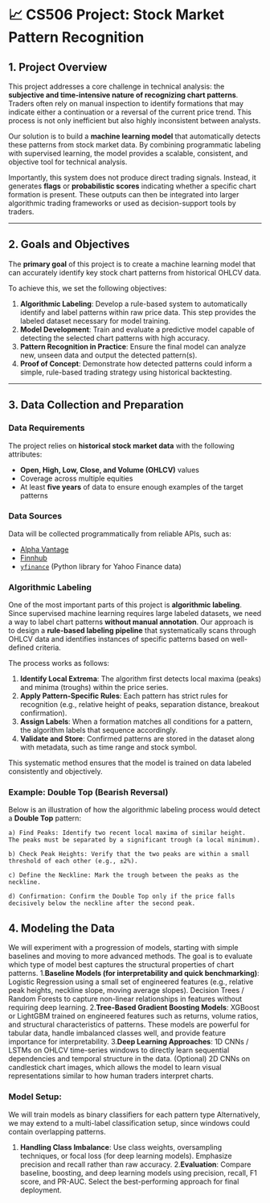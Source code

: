 # 📈 CS506 Project: Stock Market Pattern Recognition

## 1. Project Overview

This project addresses a core challenge in technical analysis: the **subjective and time-intensive nature of recognizing chart patterns**. Traders often rely on manual inspection to identify formations that may indicate either a continuation or a reversal of the current price trend. This process is not only inefficient but also highly inconsistent between analysts.

Our solution is to build a **machine learning model** that automatically detects these patterns from stock market data. By combining programmatic labeling with supervised learning, the model provides a scalable, consistent, and objective tool for technical analysis.

Importantly, this system does not produce direct trading signals. Instead, it generates **flags** or **probabilistic scores** indicating whether a specific chart formation is present. These outputs can then be integrated into larger algorithmic trading frameworks or used as decision-support tools by traders.

---

## 2. Goals and Objectives

The **primary goal** of this project is to create a machine learning model that can accurately identify key stock chart patterns from historical OHLCV data.

To achieve this, we set the following objectives:

1. **Algorithmic Labeling**: Develop a rule-based system to automatically identify and label patterns within raw price data. This step provides the labeled dataset necessary for model training.
2. **Model Development**: Train and evaluate a predictive model capable of detecting the selected chart patterns with high accuracy.
3. **Pattern Recognition in Practice**: Ensure the final model can analyze new, unseen data and output the detected pattern(s).
4. **Proof of Concept**: Demonstrate how detected patterns could inform a simple, rule-based trading strategy using historical backtesting.

---

## 3. Data Collection and Preparation

### Data Requirements

The project relies on **historical stock market data** with the following attributes:

- **Open, High, Low, Close, and Volume (OHLCV)** values  
- Coverage across multiple equities  
- At least **five years** of data to ensure enough examples of the target patterns  

### Data Sources

Data will be collected programmatically from reliable APIs, such as:

- [Alpha Vantage](https://www.alphavantage.co/)  
- [Finnhub](https://finnhub.io/)  
- [`yfinance`](https://pypi.org/project/yfinance/) (Python library for Yahoo Finance data)  

### Algorithmic Labeling

One of the most important parts of this project is **algorithmic labeling**. Since supervised machine learning requires large labeled datasets, we need a way to label chart patterns **without manual annotation**. Our approach is to design a **rule-based labeling pipeline** that systematically scans through OHLCV data and identifies instances of specific patterns based on well-defined criteria.

The process works as follows:

1. **Identify Local Extrema**: The algorithm first detects local maxima (peaks) and minima (troughs) within the price series.
2. **Apply Pattern-Specific Rules**: Each pattern has strict rules for recognition (e.g., relative height of peaks, separation distance, breakout confirmation).
3. **Assign Labels**: When a formation matches all conditions for a pattern, the algorithm labels that sequence accordingly.
4. **Validate and Store**: Confirmed patterns are stored in the dataset along with metadata, such as time range and stock symbol.

This systematic method ensures that the model is trained on data labeled consistently and objectively.

### Example: Double Top (Bearish Reversal)

Below is an illustration of how the algorithmic labeling process would detect a **Double Top** pattern:
```
a) Find Peaks: Identify two recent local maxima of similar height.
The peaks must be separated by a significant trough (a local minimum).

b) Check Peak Heights: Verify that the two peaks are within a small
threshold of each other (e.g., ±2%).

c) Define the Neckline: Mark the trough between the peaks as the neckline.

d) Confirmation: Confirm the Double Top only if the price falls
decisively below the neckline after the second peak.
```

## 4. Modeling the Data
We will experiment with a progression of models, starting with simple baselines and moving to more advanced methods. The goal is to evaluate which type of model best captures the structural properties of chart patterns.
1.**Baseline Models (for interpretability and quick benchmarking)**:
Logistic Regression using a small set of engineered features (e.g., relative peak heights, neckline slope, moving average slopes).
Decision Trees / Random Forests to capture non-linear relationships in features without requiring deep learning.
2.**Tree-Based Gradient Boosting Models**:
XGBoost or LightGBM trained on engineered features such as returns, volume ratios, and structural characteristics of patterns.
These models are powerful for tabular data, handle imbalanced classes well, and provide feature importance for interpretability.
3.**Deep Learning Approaches**:
1D CNNs / LSTMs on OHLCV time-series windows to directly learn sequential dependencies and temporal structure in the data.
(Optional) 2D CNNs on candlestick chart images, which allows the model to learn visual representations similar to how human traders interpret charts.

### Model Setup:
We will train models as binary classifiers for each pattern type
Alternatively, we may extend to a multi-label classification setup, since windows could contain overlapping patterns.
1. **Handling Class Imbalance**:
Use class weights, oversampling techniques, or focal loss (for deep learning models).
Emphasize precision and recall rather than raw accuracy.
2.**Evaluation**:
Compare baseline, boosting, and deep learning models using precision, recall, F1 score, and PR-AUC.
Select the best-performing approach for final deployment.


   

